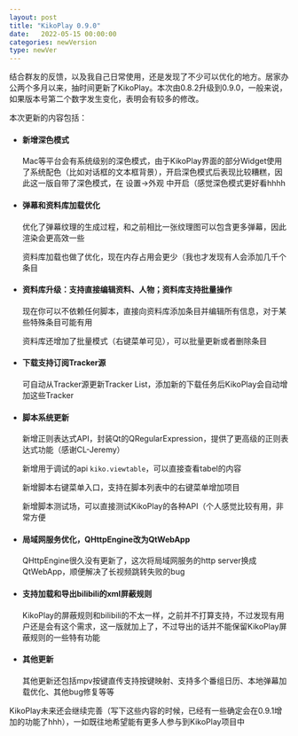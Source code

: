 ```yaml
---
layout: post
title: "KikoPlay 0.9.0"
date:   2022-05-15 00:00:00
categories: newVersion
type: newVer
---
```


结合群友的反馈，以及我自己日常使用，还是发现了不少可以优化的地方。居家办公两个多月以来，抽时间更新了KikoPlay。本次由0.8.2升级到0.9.0，一般来说，如果版本号第二个数字发生变化，表明会有较多的修改。 

本次更新的内容包括：

 - #### 新增深色模式
   Mac等平台会有系统级别的深色模式，由于KikoPlay界面的部分Widget使用了系统配色（比如对话框的文本框背景），开启深色模式后表现比较糟糕，因此这一版自带了深色模式，在 设置->外观 中开启（感觉深色模式更好看hhhh
 - #### 弹幕和资料库加载优化
   优化了弹幕纹理的生成过程，和之前相比一张纹理图可以包含更多弹幕，因此渲染会更高效一些 

   资料库加载也做了优化，现在内存占用会更少（我也才发现有人会添加几千个条目
 - #### 资料库升级：支持直接编辑资料、人物；资料库支持批量操作
   现在你可以不依赖任何脚本，直接向资料库添加条目并编辑所有信息，对于某些特殊条目可能有用 

   资料库还增加了批量模式（右键菜单可见），可以批量更新或者删除条目
 - #### 下载支持订阅Tracker源
   可自动从Tracker源更新Tracker List，添加新的下载任务后KikoPlay会自动增加这些Tracker
 - #### 脚本系统更新
   新增正则表达式API，封装Qt的QRegularExpression，提供了更高级的正则表达式功能（感谢CL-Jeremy） 

   新增用于调试的api `kiko.viewtable`，可以直接查看tabel的内容 

   新增脚本右键菜单入口，支持在脚本列表中的右键菜单增加项目

   新增脚本测试场，可以直接测试KikoPlay的各种API（个人感觉比较有用，非常方便
 - #### 局域网服务优化，QHttpEngine改为QtWebApp
   QHttpEngine很久没有更新了，这次将局域网服务的http server换成QtWebApp，顺便解决了长视频跳转失败的bug
 - #### 支持加载和导出bilibili的xml屏蔽规则
   KikoPlay的屏蔽规则和bilibili的不太一样，之前并不打算支持，不过发现有用户还是会有这个需求，这一版就加上了，不过导出的话并不能保留KikoPlay屏蔽规则的一些特有功能
 - #### 其他更新
   其他更新还包括mpv按键直传支持按键映射、支持多个番组日历、本地弹幕加载优化、其他bug修复等等

KikoPlay未来还会继续完善（写下这些内容的时候，已经有一些确定会在0.9.1增加的功能了hhh），一如既往地希望能有更多人参与到KikoPlay项目中